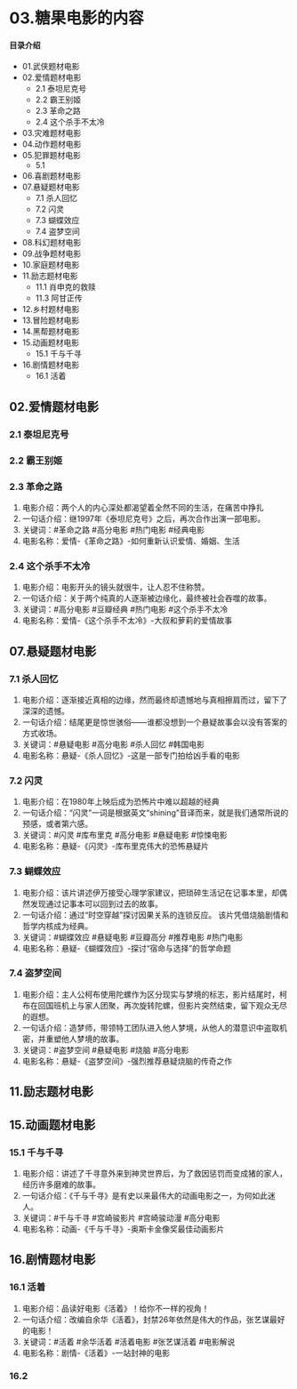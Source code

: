 # 03.糖果电影的内容
#### 目录介绍
- 01.武侠题材电影
- 02.爱情题材电影
  - 2.1 泰坦尼克号
  - 2.2 霸王别姬
  - 2.3 革命之路
  - 2.4 这个杀手不太冷
- 03.灾难题材电影
- 04.动作题材电影
- 05.犯罪题材电影
  - 5.1 
- 06.喜剧题材电影
- 07.悬疑题材电影
  - 7.1 杀人回忆
  - 7.2 闪灵
  - 7.3 蝴蝶效应
  - 7.4 盗梦空间
- 08.科幻题材电影
- 09.战争题材电影
- 10.家庭题材电影
- 11.励志题材电影
  - 11.1 肖申克的救赎
  - 11.3 阿甘正传
- 12.乡村题材电影
- 13.冒险题材电影
- 14.黑帮题材电影
- 15.动画题材电影
  - 15.1 千与千寻
- 16.剧情题材电影
  - 16.1 活着




## 02.爱情题材电影

### 2.1 泰坦尼克号


### 2.2 霸王别姬


### 2.3 革命之路

1. 电影介绍：两个人的内心深处都渴望着全然不同的生活，在痛苦中挣扎
2. 一句话介绍：继1997年《泰坦尼克号》之后，再次合作出演一部电影。
3. 关键词：#革命之路 #高分电影 #热门电影 #经典电影
4. 电影名称：爱情-《革命之路》-如何重新认识爱情、婚姻、生活

### 2.4 这个杀手不太冷

1. 电影介绍：电影开头的镜头就很牛，让人忍不住称赞。
2. 一句话介绍：关于两个纯真的人逐渐被边缘化，最终被社会吞噬的故事。
3. 关键词：#高分电影 #豆瓣经典 #热门电影 #这个杀手不太冷
4. 电影名称：爱情-《这个杀手不太冷》-大叔和萝莉的爱情故事

## 07.悬疑题材电影

### 7.1 杀人回忆

1. 电影介绍：逐渐接近真相的边缘，然而最终却遗憾地与真相擦肩而过，留下了深深的遗憾。
2. 一句话介绍：结尾更是惊世骇俗——谁都没想到一个悬疑故事会以没有答案的方式收场。
3. 关键词：#悬疑电影 #高分电影 #杀人回忆 #韩国电影
4. 电影名称：悬疑-《杀人回忆》-这是一部专门拍给凶手看的电影

### 7.2 闪灵

1. 电影介绍：在1980年上映后成为恐怖片中难以超越的经典
2. 一句话介绍：“闪灵”一词是根据英文“shining”音译而来，就是我们通常所说的预感，或者第六感。
3. 关键词：#闪灵 #库布里克 #高分电影 #悬疑电影 #惊悚电影
4. 电影名称：悬疑-《闪灵》-库布里克伟大的恐怖悬疑片

### 7.3 蝴蝶效应

1. 电影介绍：该片讲述伊万接受心理学家建议，把琐碎生活记在记事本里，却偶然发现通过记事本可以回到过去的故事。
2. 一句话介绍：通过“时空穿越”探讨因果关系的连锁反应。‌ 该片凭借烧脑剧情和哲学内核成为经典。
3. 关键词：#蝴蝶效应 #悬疑电影 #豆瓣高分 #推荐电影 #热门电影
4. 电影名称：悬疑-《蝴蝶效应》-探讨“宿命与选择”的哲学命题

### 7.4 盗梦空间

1. 电影介绍：主人公柯布使用陀螺作为区分现实与梦境的标志，影片结尾时，柯布在回国班机上与家人团聚，再次旋转陀螺，但影片突然结束，留下观众无尽的遐想。
2. 一句话介绍：造梦师，带领特工团队进入他人梦境，从他人的潜意识中盗取机密，并重塑他人梦境的故事。
3. 关键词：#盗梦空间 #悬疑电影 #烧脑 #高分电影
4. 电影名称：悬疑-《盗梦空间》-强烈推荐悬疑烧脑的传奇之作

## 11.励志题材电影

## 15.动画题材电影

### 15.1 千与千寻

1. 电影介绍：讲述了千寻意外来到神灵世界后，为了救因惩罚而变成猪的家人，经历许多磨难的故事。
2. 一句话介绍：《千与千寻》是有史以来最伟大的动画电影之一，为何如此迷人。
3. 关键词：#千与千寻 #宫崎骏影片 #宫崎骏动漫 #高分电影
4. 电影名称：动画-《千与千寻》-奥斯卡金像奖最佳动画影片


## 16.剧情题材电影

### 16.1 活着

1. 电影介绍：品读好电影《活着》！给你不一样的视角！
2. 一句话介绍：改编自余华《活着》，封禁26年依然是伟大的作品，张艺谋最好的电影！
3. 关键词：#活着 #余华活着 #活着电影 #张艺谋活着 #电影解说
4. 电影名称：剧情-《活着》-一站封神的电影

### 16.2 

